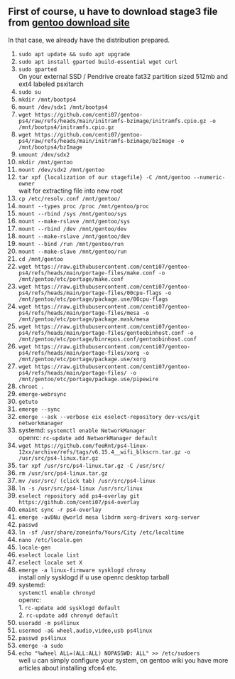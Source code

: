 ## First of course, u have to download stage3 file from [gentoo download site](https://www.gentoo.org/downloads/)

In that case, we already have the distribution prepared.
1. ```sudo apt update && sudo apt upgrade```
2. ```sudo apt install gparted build-essential wget curl```
3. ```sudo gparted```  </br>
On your external SSD / Pendrive create fat32 partition sized 512mb and ext4 labeled psxitarch
4. ```sudo su```
0. ```mkdir /mnt/bootps4```
0. ```mount /dev/sdx1 /mnt/bootps4```
0. ```wget https://github.com/centi07/gentoo-ps4/raw/refs/heads/main/initramfs-bzimage/initramfs.cpio.gz -o /mnt/bootps4/initramfs.cpio.gz```
0. ```wget https://github.com/centi07/gentoo-ps4/raw/refs/heads/main/initramfs-bzimage/bzImage -o /mnt/bootps4/bzImage```
0. ```umount /dev/sdx2```
5. ```mkdir /mnt/gentoo```
6. ```mount /dev/sdx2 /mnt/gentoo```
7. ```tar xpf {localization of our stagefile} -C /mnt/gentoo --numeric-owner``` </br>
wait for extracting file into new root  
8. ```cp /etc/resolv.conf /mnt/gentoo/```
9. ```mount --types proc /proc /mnt/gentoo/proc```
10. ```mount --rbind /sys /mnt/gentoo/sys```
11. ```mount --make-rslave /mnt/gentoo/sys```
12. ```mount --rbind /dev /mnt/gentoo/dev```
13. ```mount --make-rslave /mnt/gentoo/dev```
14. ```mount --bind /run /mnt/gentoo/run```
15. ```mount --make-slave /mnt/gentoo/run```
16. ```cd /mnt/gentoo```
17. ```wget https://raw.githubusercontent.com/centi07/gentoo-ps4/refs/heads/main/portage-files/make.conf -o /mnt/gentoo/etc/portage/make.conf```
18. ```wget https://raw.githubusercontent.com/centi07/gentoo-ps4/refs/heads/main/portage-files/00cpu-flags -o /mnt/gentoo/etc/portage/package.use/00cpu-flags```
19. ```wget https://raw.githubusercontent.com/centi07/gentoo-ps4/refs/heads/main/portage-files/mesa -o /mnt/gentoo/etc/portage/package.mask/mesa```
20. ```wget https://raw.githubusercontent.com/centi07/gentoo-ps4/refs/heads/main/portage-files/gentoobinhost.conf -o /mnt/gentoo/etc/portage/binrepos.conf/gentoobinhost.conf```
22. ```wget https://raw.githubusercontent.com/centi07/gentoo-ps4/refs/heads/main/portage-files/xorg -o /mnt/gentoo/etc/portage/package.use/xorg```
23. ```wget https://raw.githubusercontent.com/centi07/gentoo-ps4/refs/heads/main/portage-files/ -o /mnt/gentoo/etc/portage/package.use/pipewire```
24. ```chroot .```
25. ```emerge-webrsync```
26. ```getuto```
27. ```emerge --sync```
28. ```emerge --ask --verbose eix eselect-repository dev-vcs/git networkmanager```
29. systemd: ```systemctl enable NetworkManager``` </br>
    openrc: ```rc-update add NetworkManager default```
30. ```wget https://github.com/feeRnt/ps4-linux-12xx/archive/refs/tags/v6.15.4__wifi_blkscrn.tar.gz -o /usr/src/ps4-linux.tar.gz```
31. ```tar xpf /usr/src/ps4-linux.tar.gz -C /usr/src/```
32. ```rm /usr/src/ps4-linux.tar.gz```
33. ```mv /usr/src/ (click tab) /usr/src/ps4-linux``` 
34. ```ln -s /usr/src/ps4-linux /usr/src/linux```  
36. ```eselect repository add ps4-overlay git https://github.com/centi07/ps4-overlay```
37. ```emaint sync -r ps4-overlay```
38. ```emerge -avDNu @world mesa libdrm xorg-drivers xorg-server```
39. ```passwd```
40. ```ln -sf /usr/share/zoneinfo/Yours/City /etc/localtime```
41. ```nano /etc/locale.gen```
42. ```locale-gen```
43. ```eselect locale list```
44. ```eselect locale set X```
45. ```emerge -a linux-firmware sysklogd chrony``` </br>
install only sysklogd if u use openrc desktop tarball
46.
    systemd: </br> 
        ```systemctl enable chronyd```  </br>
    openrc:  </br>
        1. ```rc-update add sysklogd default```  </br>
            2. ```rc-update add chronyd default```  </br>
47. ```useradd -m ps4linux```
48. ```usermod -aG wheel,audio,video,usb ps4linux```
49. ```passwd ps4linux```
50. ```emerge -a sudo```
51. ```echo "%wheel ALL=(ALL:ALL) NOPASSWD: ALL" >> /etc/sudoers``` </br>
well u can simply configure your system, on gentoo wiki you have more articles about installing xfce4 etc.